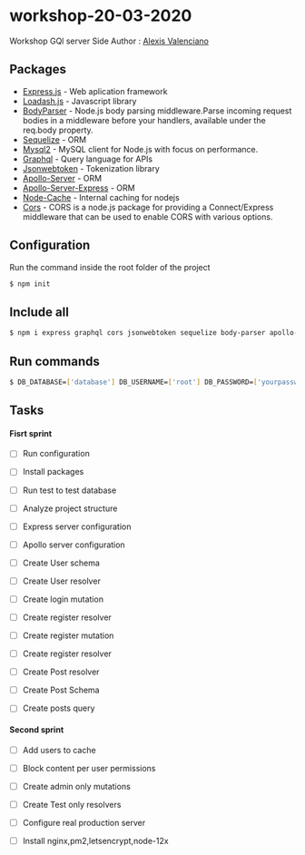 # workshop-20-03-2020
Workshop GQl server Side
Author : [Alexis Valenciano](https://github.com/allexxis/)
## Packages
* [Express.js](https://expressjs.com/en/4x/api) - Web aplication framework
* [Loadash.js](https://lodash.com/docs) - Javascript library
* [BodyParser](https://github.com/expressjs/body-parser) - Node.js body parsing middleware.Parse incoming request bodies in a middleware before your handlers, available under the req.body property.
* [Sequelize](https://sequelize.org/v5/) - ORM
* [Mysql2](https://www.npmjs.com/package/mysql2) - MySQL client for Node.js with focus on performance. 
* [Graphql](https://graphql.org/learn/) -  Query language for APIs
* [Jsonwebtoken](https://www.npmjs.com/package/jsonwebtoken) - Tokenization library
* [Apollo-Server](https://sequelize.org/v5/) - ORM
* [Apollo-Server-Express](https://sequelize.org/v5/) - ORM
* [Node-Cache](https://www.npmjs.com/package/node-cache) - Internal caching for nodejs
* [Cors](https://www.npmjs.com/package/cors) - CORS is a node.js package for providing a Connect/Express middleware that can be used to enable CORS with various options.


## Configuration
Run the command inside the root folder of the project
```bash
$ npm init
```
## Include all
```bash
$ npm i express graphql cors jsonwebtoken sequelize body-parser apollo-server-express apollo-server node-cache lodash mysql2
```

## Run commands

```bash
$ DB_DATABASE=['database'] DB_USERNAME=['root'] DB_PASSWORD=['yourpassword']  DB_HOST=['localhost'] DB_DIALECT=['mysql'] DB_PORT=['3306'] npm start
```

## Tasks
#### Fisrt sprint
* [ ] Run configuration  
* [ ] Install packages
* [ ] Run test to test database  
* [ ] Analyze project structure  
* [ ] Express server configuration
* [ ] Apollo server configuration
* [ ] Create User schema
* [ ] Create User resolver
* [ ] Create login mutation
* [ ] Create register resolver
* [ ] Create register mutation
* [ ] Create register resolver
* [ ] Create Post resolver
* [ ] Create Post Schema
* [ ] Create posts query
  

#### Second sprint
* [ ] Add users to cache
* [ ] Block content per user permissions
* [ ] Create admin only mutations
* [ ] Create Test only resolvers
* [ ] Configure real production server
* [ ] Install nginx,pm2,letsencrypt,node-12x
    